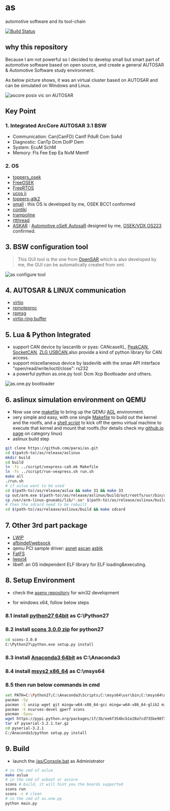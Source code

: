 # as
automotive software and its tool-chain

[![Build Status](https://travis-ci.org/parai/as.svg?branch=master)](https://travis-ci.org/parai/as)

## why this repository
Because I am not powerful so I decided to develop small but smart part of automotive software based on open source, and create a general AUTOSAR & Automotive Software study environment.

As below picture shows, it was an virtual cluster based on AUTOSAR and can be simulated on Windows and Linux.

![ascore posix vic on AUTOSAR](https://github.com/parai/as/raw/gh-pages/images/ascore_posix_vic.gif)

## Key Point

### 1. Integrated ArcCore AUTOSAR 3.1 BSW
* Communication: Can(CanFD) CanIf PduR Com SoAd
* Diagnostic: CanTp Dcm DoIP Dem
* System: EcuM SchM
* Memory: Fls Fee Eep Ea NvM MemIf

### 2. OS 
* [toppers_osek](https://www.toppers.jp/osek-os.html)
* [FreeOSEK](http://opensek.sourceforge.net/)
* [FreeRTOS](http://www.freertos.org/)
* [ucos ii](https://www.micrium.com/)
* [toppers-atk2](https://www.toppers.jp/atk2.html)
* [small](https://github.com/parai/as/tree/master/com/as.infrastructure/system/kernel/small) : this OS is developed by me, OSEK BCC1 conformed
* [contiki](http://contiki-os.org/)
* [trampoline](https://github.com/TrampolineRTOS/trampoline)
* [rtthread](https://github.com/RT-Thread/rt-thread)
* [ASKAR](https://github.com/parai/as/tree/master/com/as.infrastructure/system/kernel/askar) : [Automotive oSeK AutosaR](http://parai.github.io/as/autosar/2017/10/27/ASKAR-architecture.html) designed by me, [OSEK/VDX OS223](http://trampolinebin.rts-software.org/os223.pdf) confirmed.

## 3. BSW configuration tool
> This GUI tool is the one from [OpenSAR](https://github.com/parai/OpenSAR.git) which is also developed by me, the GUI can be automatically created from xml.

![as configure tool](http://parai.github.io/as/images/config.infrastructure.system.png)

## 4. AUTOSAR & LINUX communication
* [virtio](http://docs.oasis-open.org/virtio/virtio/v1.0/csprd01/virtio-v1.0-csprd01.pdf)
* [remoteproc](https://www.kernel.org/doc/Documentation/remoteproc.txt)
* [rpmsg](https://www.kernel.org/doc/Documentation/rpmsg.txt)
* [virtio ring buffer](http://www.ibm.com/developerworks/cn/linux/1402_caobb_virtio/)

## 5. Lua & Python Integrated
* support CAN device by lascanlib or pyas: CANcaseXL, [PeakCAN](http://www.peak-system.com/PCAN-USB.199.0.html?L=1), [SocketCAN](https://en.wikipedia.org/wiki/SocketCAN), [ZLG USBCAN](http://www.zlg.cn/can/can/product/id/22.html),also provide a kind of python library for CAN access.
* support miscellaneous device by lasdevlib with the smae API interface "open/read/write/ioctl/close": rs232
* a powerful python as.one.py tool: Dcm Xcp Bootloader and others.

![as.one.py bootloader](http://parai.github.io/as/images/python3-asone-tool.png)

## 6. aslinux simulation environment on QEMU
* Now use one [makefile](https://github.com/parai/as/blob/master/release/aslinux/makefile) to bring up the QEMU [AGL](https://www.automotivelinux.org/) environment.
* very simple and easy, with one single [Makefile](https://github.com/parai/as/blob/master/release/aslinux/script/vexpress-ca9.mk) to build out the kernel and the rootfs, and a [shell script](https://github.com/parai/as/blob/master/release/aslinux/script/run-vexpress.sh) to kick off the qemu virtual machine to execute that kernel and mount that rootfs.(for details check my [github.io page](http://parai.github.io/as/navigations/categories.html) on category linux)
* aslinux build step

```sh
git clone https://github.com/parai/as.git
cd $(patch-to)/as/release/aslinux
mkdir build
cd build
ln -fs ../script/vexpress-ca9.mk Makefile
ln -fs ../script/run-vexpress.sh run.sh
make all
./run.sh
# if aslua want to be used
cd $(path-to)/as/release/aslua && make 31 && make 33 
cp out/arm.exe $(path-to)/as/release/aslinux/build/out/rootfs/usr/bin/aslua -v
cp /usr/arm-linux-gnueabi/lib/*.so* $(path-to)/as/release/aslinux/build/out/rootfs/lib -v
# then the sdcard need to be rebuilt
cd $(path-to)/as/release/aslinux/build && make sdcard
```

## 7. Other 3rd part package
* [LWIP](http://savannah.nongnu.org/projects/lwip/)
* [afbindef/websock](https://github.com/automotive-grade-linux/docs-agl/blob/master/docs/app-framework/index.md)
* qemu PCI sample driver: [asnet](https://github.com/parai/as/blob/master/com/as.tool/qemu/hw/char/asnet.c) [ascan](https://github.com/parai/as/blob/master/com/as.tool/qemu/hw/char/ascan.c) [asblk](https://github.com/parai/as/blob/master/com/as.tool/qemu/hw/char/asblk.c)
* [FatFS](http://elm-chan.org/fsw/ff/00index_e.html)
* [lwext4](https://github.com/gkostka/lwext4.git)
* libelf: an OS independent ELF library for ELF loading&executing.

## 8. Setup Environment

* check the [asenv repository](https://github.com/parai/asenv) for win32 development

* for windows x64, follow below steps

### 8.1 install [python27 64bit](https://www.python.org) as C:\Python27

### 8.2 install [scons 3.0.0 zip](http://scons.org/pages/download.html) for python27

```sh
cd scons-3.0.0
C:\Python27\python.exe setup.py install
```

### 8.3 install [Anaconda3 64bit](https://www.anaconda.com/download/) as C:\Anaconda3

### 8.4 install [msys2 x86_64](http://www.msys2.org/) as C:\msys64

### 8.5 then run below commands in cmd

```sh
set PATH=C:\Python27;C:\Anaconda3\Scripts;C:\msys64\usr\bin;C:\msys64\mingw64\bin;%PATH%
pacman -Sy
pacman -S unzip wget git mingw-w64-x86_64-gcc mingw-w64-x86_64-glib2 mingw-w64-x86_64-gtk3
pacman -S ncurses-devel gperf scons
pacman -Syuu
wget https://pypi.python.org/packages/1f/3b/ee6f354bcb1e28a7cd735be98f39ecf80554948284b41e9f7965951befa6/pyserial-3.2.1.tar.gz#md5=7142a421c8b35d2dac6c47c254db023d
tar xf pyserial-3.2.1.tar.gz
cd pyserial-3.2.1
C:/Anaconda3/python setup.py install
```

## 9. Build

* launch the [/as/Console.bat](https://github.com/parai/as/blob/master/Console.bat) as Administrator

```sh
# in the cmd of aslua
make aslua
# in the cmd of asboot or ascore
scons # build, it will hint you the boards supported
scons run
scons -c # clean
# in the cmd of as.one.py
python main.py
```
